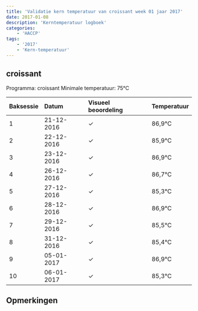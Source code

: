 ```yaml
---
title: 'Validatie kern temperatuur van croissant week 01 jaar 2017'
date: 2017-01-08
description: 'Kerntemperatuur logboek'
categories:
    - 'HACCP'
tags:
    - '2017'
    - 'Kern-temperatuur'
---
```


## croissant

Programma: croissant
Minimale temperatuur: 75°C

| Baksessie | Datum | Visueel beoordeling | Temperatuur |
|:---|:---|:---|:---|
| 1 | 21-12-2016 | &check; | 86,9°C |
| 2 | 22-12-2016 | &check; | 85,9°C |
| 3 | 23-12-2016 | &check; | 86,9°C |
| 4 | 26-12-2016 | &check; | 86,7°C |
| 5 | 27-12-2016 | &check; | 85,3°C |
| 6 | 28-12-2016 | &check; | 86,9°C |
| 7 | 29-12-2016 | &check; | 85,5°C |
| 8 | 31-12-2016 | &check; | 85,4°C |
| 9 | 05-01-2017 | &check; | 86,9°C |
| 10 | 06-01-2017 | &check; | 85,3°C |

## Opmerkingen


